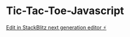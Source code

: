 # Tic-Tac-Toe-Javascript

[Edit in StackBlitz next generation editor ⚡️](https://stackblitz.com/~/github.com/Aquaday/Tic-Tac-Toe-Javascript)